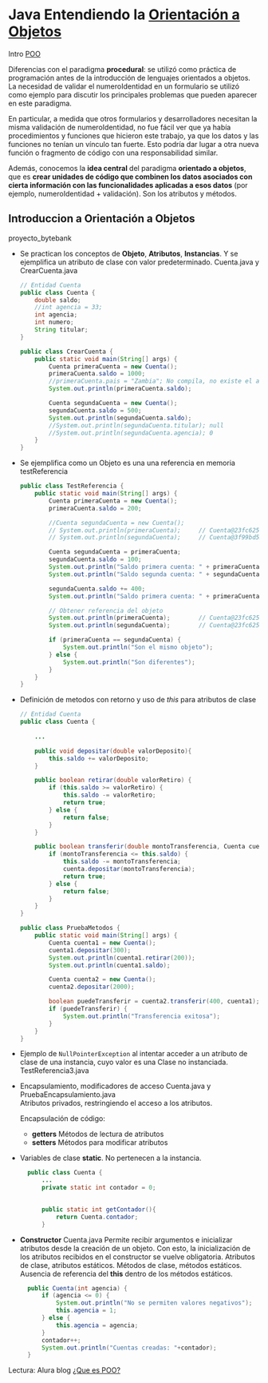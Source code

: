 # Java Entendiendo la [Orientación a Objetos](https://app.aluracursos.com/course/java-parte2-introduccion-orientada-objetos)

Intro [POO](https://www.youtube.com/watch?v=Oigen2sjagk)

Diferencias con el paradigma **procedural**: se utilizó como práctica de
programación antes de la introducción de lenguajes orientados a objetos.
La necesidad de validar el numeroIdentidad en un formulario se utilizó como
ejemplo para discutir los principales problemas que pueden aparecer en este paradigma.

En particular, a medida que otros formularios y desarrolladores necesitan la misma
validación de numeroIdentidad, no fue fácil ver que ya había procedimientos y
funciones que hicieron este trabajo, ya que los datos y las funciones no tenían
un vínculo tan fuerte. Esto podría dar lugar a otra nueva función o fragmento de
código con una responsabilidad similar.

Además, conocemos la **idea central** del paradigma **orientado a objetos**, que
es **crear unidades de código que combinen los datos asociados con cierta
información con las funcionalidades aplicadas a esos datos** (por ejemplo,
numeroIdentidad + validación). Son los atributos y métodos.

## Introduccion a Orientación a Objetos

proyecto_bytebank

- Se practican los conceptos de **Objeto**, **Atributos**, **Instancias**. Y se
ejemplifica un atributo de clase con valor predeterminado.
Cuenta.java y CrearCuenta.java

  ```java
  // Entidad Cuenta
  public class Cuenta {
      double saldo;
      //int agencia = 33;
      int agencia;
      int numero;
      String titular;
  }
  ```

  ```java
  public class CrearCuenta {
      public static void main(String[] args) {
          Cuenta primeraCuenta = new Cuenta();
          primeraCuenta.saldo = 1000;
          //primeraCuenta.pais = "Zambia"; No compila, no existe el atributo
          System.out.println(primeraCuenta.saldo);
  
          Cuenta segundaCuenta = new Cuenta();
          segundaCuenta.saldo = 500;
          System.out.println(segundaCuenta.saldo);
          //System.out.println(segundaCuenta.titular); null
          //System.out.println(segundaCuenta.agencia); 0
      }
  }
  ```

- Se ejemplifica como un Objeto es una una referencia en memoria
testReferencia

  ```java
  public class TestReferencia {
      public static void main(String[] args) {
          Cuenta primeraCuenta = new Cuenta();
          primeraCuenta.saldo = 200;
  
          //Cuenta segundaCuenta = new Cuenta();
          // System.out.println(primeraCuenta);     // Cuenta@23fc625e
          // System.out.println(segundaCuenta);     // Cuenta@3f99bd52
  
          Cuenta segundaCuenta = primeraCuenta;
          segundaCuenta.saldo = 100;
          System.out.println("Saldo primera cuenta: " + primeraCuenta.saldo);
          System.out.println("Saldo segunda cuenta: " + segundaCuenta.saldo);
  
          segundaCuenta.saldo += 400;
          System.out.println("Saldo primera cuenta: " + primeraCuenta.saldo);
  
          // Obtener referencia del objeto
          System.out.println(primeraCuenta);        // Cuenta@23fc625e
          System.out.println(segundaCuenta);        // Cuenta@23fc625e
  
          if (primeraCuenta == segundaCuenta) {
              System.out.println("Son el mismo objeto");
          } else {
              System.out.println("Son diferentes");
          }
      }
  }
  ```

- Definición de metodos con retorno y uso de *this* para atributos de clase

  ```java
  // Entidad Cuenta
  public class Cuenta {
      
      ...
  
      public void depositar(double valorDeposito){
          this.saldo += valorDeposito;
      }
  
      public boolean retirar(double valorRetiro) {
          if (this.saldo >= valorRetiro) {
              this.saldo -= valorRetiro;
              return true;
          } else {
              return false;
          }
      }
  
      public boolean transferir(double montoTransferencia, Cuenta cuenta){
          if (montoTransferencia <= this.saldo) {
              this.saldo -= montoTransferencia;
              cuenta.depositar(montoTransferencia);
              return true;
          } else {
              return false;
          }
      }
  }
  ```
  
  ```java
  public class PruebaMetodos {
      public static void main(String[] args) {
          Cuenta cuenta1 = new Cuenta();
          cuenta1.depositar(300);
          System.out.println(cuenta1.retirar(200));
          System.out.println(cuenta1.saldo);
  
          Cuenta cuenta2 = new Cuenta();
          cuenta2.depositar(2000);
  
          boolean puedeTransferir = cuenta2.transferir(400, cuenta1);
          if (puedeTransferir) {
              System.out.println("Transferencia exitosa");
          }
      }
  }
  ```

- Ejemplo de `NullPointerException` al intentar acceder a un atributo de clase
de una instancia, cuyo valor es una Clase no instanciada.
TestReferencia3.java

- Encapsulamiento, modificadores de acceso
Cuenta.java y PruebaEncapsulamiento.java  
  Atributos privados, restringiendo el acceso a los atributos.

  Encapsulación de código:  
  - **getters** Métodos de lectura de atributos
  - **setters** Métodos para modificar atributos

- Variables de clase **static**. No pertenecen a la instancia.
  ```java
    public class Cuenta {
        ...
        private static int contador = 0;
        

        public static int getContador(){
            return Cuenta.contador;
        }
  ```

- **Constructor**  Cuenta.java
  Permite recibir argumentos e inicializar atributos desde la creación de un objeto.
  Con esto, la inicialización de los atributos recibidos en el constructor se vuelve
  obligatoria. Atributos de clase, atributos estáticos. Métodos de clase, métodos
  estáticos. Ausencia de referencia del **this** dentro de los métodos estáticos.

  ```java
    public Cuenta(int agencia) {
        if (agencia <= 0) {
            System.out.println("No se permiten valores negativos");
            this.agencia = 1;
        } else {
            this.agencia = agencia;
        }
        contador++;
        System.out.println("Cuentas creadas: "+contador);
    }
  ```


Lectura: Alura blog [¿Que es POO?](https://www.aluracursos.com/blog/poo-que-es-la-programacion-orientada-a-objetos)
